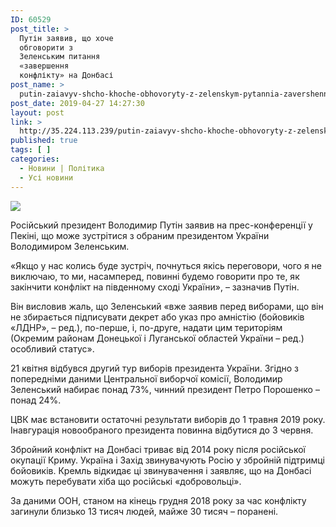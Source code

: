```yaml
---
ID: 60529
post_title: >
  Путін заявив, що хоче
  обговорити з
  Зеленським питання
  «завершення
  конфлікту» на Донбасі
post_name: >
  putin-zaiavyv-shcho-khoche-obhovoryty-z-zelenskym-pytannia-zavershennia-konfliktu-na-donbasi
post_date: 2019-04-27 14:27:30
layout: post
link: >
  http://35.224.113.239/putin-zaiavyv-shcho-khoche-obhovoryty-z-zelenskym-pytannia-zavershennia-konfliktu-na-donbasi/
published: true
tags: [ ]
categories:
  - Новини | Політика
  - Усі новини
---
```

<div><img src="https://gdb.rferl.org/6633AD5E-7360-4AD1-9E26-5B985DB5C911_w1200_r1_s.jpg" class="ff-og-image-inserted"></div><div class="wsw" readability="55.484523809524">
<p>Російський президент Володимир Путін заявив на прес-конференції у Пекіні, що може зустрітися з обраним президентом України Володимиром Зеленським.</p>
<p>«Якщо у нас колись буде зустріч, почнуться якісь переговори, чого я не виключаю, то ми, насамперед, повинні будемо говорити про те, як закінчити конфлікт на південному сході України», – зазначив Путін.</p>
<p>Він висловив жаль, що Зеленський «вже заявив перед виборами, що він не збирається підписувати декрет або указ про амністію (бойовиків «ЛДНР», – ред.), по-перше, і, по-друге, надати цим територіям (Окремим районам Донецької і Луганської областей України – ред.) особливий статус».</p> <p>21 квітня відбувся другий тур виборів президента України. Згідно з попередніми даними Центральної виборчої комісії, Володимир Зеленський набирає понад 73%, чинний президент Петро Порошенко – понад 24%.</p>
<p>ЦВК має встановити остаточні результати виборів до 1 травня 2019 року. Інавгурація новообраного президента повинна відбутися до 3 червня.</p>
<p>Збройний конфлікт на Донбасі триває від 2014 року після російської окупації Криму. Україна і Захід звинувачують Росію у збройній підтримці бойовиків. Кремль відкидає ці звинувачення і заявляє, що на Донбасі можуть перебувати хіба що російські «добровольці».</p>
<p>За даними ООН, станом на кінець грудня 2018 року за час конфлікту загинули близько 13 тисяч людей, майже 30 тисяч – поранені.</p>
</div> 